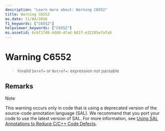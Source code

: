 ```yaml
---
description: "Learn more about: Warning C6552"
title: Warning C6552
ms.date: 11/04/2016
f1_keywords: ["C6552"]
helpviewer_keywords: ["C6552"]
ms.assetid: 6c6f17d8-4ddd-4fad-b81f-e32285e7afa8
---
```

# Warning C6552

> Invalid `Deref=` or `Notref=`: expression not parsable

## Remarks

> [!NOTE]
> This warning occurs only in code that is using a deprecated version of the source-code annotation language (SAL). We recommend that you port your code to use the latest version of SAL. For more information, see [Using SAL Annotations to Reduce C/C++ Code Defects](../code-quality/using-sal-annotations-to-reduce-c-cpp-code-defects.md).
